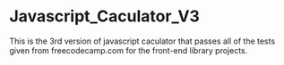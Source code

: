 # Javascript_Caculator_V3
This is the 3rd version of javascript caculator that passes all of the tests given from freecodecamp.com for the front-end library projects.
